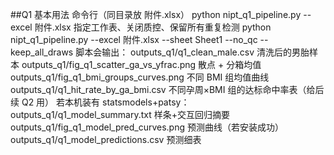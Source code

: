 

  ##Q1 基本用法 命令行（同目录放 附件.xlsx）
  python nipt_q1_pipeline.py --excel 附件.xlsx
  指定工作表、关闭质控、保留所有重复检测
  python nipt_q1_pipeline.py --excel 附件.xlsx --sheet Sheet1 --no_qc --keep_all_draws
  脚本会输出：
    outputs_q1/q1_clean_male.csv 清洗后的男胎样本
    outputs_q1/fig_q1_scatter_ga_vs_yfrac.png 散点 + 分箱均值
    outputs_q1/fig_q1_bmi_groups_curves.png 不同 BMI 组均值曲线
    outputs_q1/q1_hit_rate_by_ga_bmi.csv 不同孕周×BMI 组的达标命中率表（给后续 Q2 用）
    若本机装有 statsmodels+patsy：
    outputs_q1/q1_model_summary.txt 样条+交互回归摘要
    outputs_q1/fig_q1_model_pred_curves.png 预测曲线（若安装成功）
    outputs_q1/q1_model_predictions.csv 预测细表

